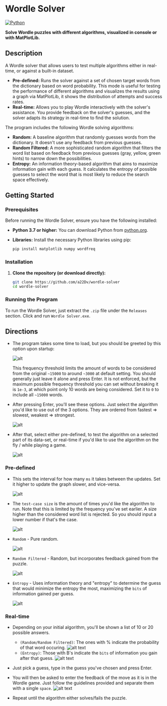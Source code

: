 # Wordle Solver

[![Python](https://img.shields.io/badge/Python-3.7+-blue.svg?logo=python&logoColor=white)](https://www.python.org)

**Solve Wordle puzzles with different algorithms, visualized in console or with MatPlotLib.**

## Description

A Wordle solver that allows users to test multiple algorithms either in real-time, or against a built-in dataset.

*   **Pre-defined:**  Runs the solver against a set of chosen target words from the dictionary based on word probability. This mode is useful for testing the performance of different algorithms and visualizes the results using a graph via MatPlotLib, it shows the distribution of attempts and success rates.
*   **Real-time:** Allows you to play Wordle interactively with the solver's assistance. You provide feedback on the solver's guesses, and the solver adapts its strategy in real-time to find the solution.

The program includes the following Wordle solving algorithms:

*   **Random:** A baseline algorithm that randomly guesses words from the dictionary. It doesn't use any feedback from previous guesses.
*   **Random Filtered:**  A more sophisticated random algorithm that filters the word list based on feedback from previous guesses (gray, yellow, green hints) to narrow down the possibilities.
*   **Entropy:**  An information theory-based algorithm that aims to maximize information gain with each guess. It calculates the entropy of possible guesses to select the word that is most likely to reduce the search space effectively.

## Getting Started

### Prerequisites

Before running the Wordle Solver, ensure you have the following installed:

*   **Python 3.7 or higher:**  You can download Python from [python.org](https://www.python.org).
*   **Libraries:** Install the necessary Python libraries using pip:

    ```bash
    pip install matplotlib numpy wordfreq
    ```

### Installation

1.  **Clone the repository (or download directly):**

    ```bash
    git clone https://github.com/a22Dv/wordle-solver
    cd wordle-solver
    ```


### Running the Program

To run the Wordle Solver, just extract the `.zip` file under the `Releases` section. Click and run `Wordle Solver.exe`.

## Directions


* The program takes some time to load, but you should be greeted by this option upon startup:

    ![alt](public/freq.png)

    This frequency threshold limits the amount of words to be considered from the original `~15000` to around `~3000` at default setting. You should generally just leave it alone and press Enter. It is not enforced, but the maximum possible frequency threshold you can set without breaking it is `1e-3`, at which point only 10 words are being considered. Set it to `0` to include all `~15000` words. 
* After pressing Enter, you'll see these options. Just select the algorithm you'd like to use out of the 3 options. They are ordered from fastest => slowest, weakest => strongest. 

    ![alt](public/algo_options.png)

* After that, select either pre-defined, to test the algorithm on a selected part of its data-set, or real-time if you'd like to use the algorithm on the fly / while playing a game.

    ![alt](public/option.png)

### Pre-defined

* This sets the interval for how many `ms` it takes between the updates. Set it higher to update the graph slower, and vice-versa.

    ![alt](public/interval.png)

* The `test-case size` is the amount of times you'd like the algorithm to run. Note that this is limited by the frequency you've set earlier. A size higher than the considered word list is rejected. So you should input a lower number if that's the case.

    ![alt](public/test_case.png)

* `Random` - Pure random.

    ![alt](public/randalgo.png)

* `Random Filtered` - Random, but incorporates feedback gained from the puzzle. 

    ![alt](public/randfalgo.png)

* `Entropy` - Uses information theory and "entropy" to determine the guess that would minimize the entropy the most, maximizing the `bits` of information gained per guess.

    ![alt](public/entropalgo.png)

### Real-time
*  Depending on your initial algorithm, you'll be shown a list of 10 or 20 possible answers.
    - `(Random/Random Filtered)`: The ones with % indicate the probability of that word occuring. 
    ![alt text](public/rand.png)
    - `(Entropy)`: Those with B's indicate the `bits` of information you gain after that guess. 
    ![alt text](public/entrop.png)
    
* Just pick a guess, type in the guess you've chosen and press Enter.

* You will then be asked to enter the feedback of the move as it is in the Wordle game. Just follow the guidelines provided and separate them with a single `space`.
![alt text](public/fdbk.png)

* Repeat until the algorithm either solves/fails the puzzle.


